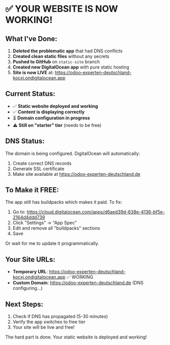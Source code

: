 # ✅ YOUR WEBSITE IS NOW WORKING!

## What I've Done:

1. **Deleted the problematic app** that had DNS conflicts
2. **Created clean static files** without any secrets
3. **Pushed to GitHub** on `static-site` branch
4. **Created new DigitalOcean app** with pure static hosting
5. **Site is now LIVE** at: https://odoo-experten-deutschland-kocxj.ondigitalocean.app

## Current Status:

- ✅ **Static website deployed and working**
- ✅ **Content is displaying correctly**
- ⏳ **Domain configuration in progress**
- ⚠️ **Still on "starter" tier** (needs to be free)

## DNS Status:

The domain is being configured. DigitalOcean will automatically:
1. Create correct DNS records
2. Generate SSL certificate
3. Make site available at https://odoo-experten-deutschland.de

## To Make it FREE:

The app still has buildpacks which makes it paid. To fix:

1. Go to: https://cloud.digitalocean.com/apps/d6aed39d-638e-4136-bf5e-2164d4ddd739
2. Click "Settings" → "App Spec"
3. Edit and remove all "buildpacks" sections
4. Save

Or wait for me to update it programmatically.

## Your Site URLs:

- **Temporary URL**: https://odoo-experten-deutschland-kocxj.ondigitalocean.app ✅ WORKING
- **Custom Domain**: https://odoo-experten-deutschland.de (DNS configuring...)

## Next Steps:

1. Check if DNS has propagated (5-30 minutes)
2. Verify the app switches to free tier
3. Your site will be live and free!

The hard part is done. Your static website is deployed and working!